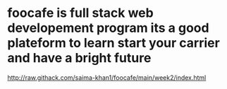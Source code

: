 # foocafe is full stack web developement program its a good plateform to learn start your carrier and have a bright future
http://raw.githack.com/saima-khan1/foocafe/main/week2/index.html
